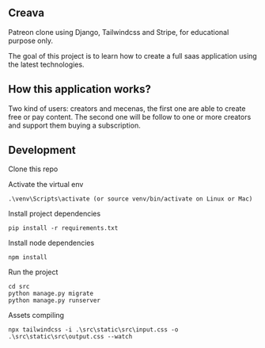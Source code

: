 ## Creava

Patreon clone using Django, Tailwindcss and Stripe, for educational purpose only.

The goal of this project is to learn how to create a full saas application using the latest technologies.

## How this application works?

Two kind of users: creators and mecenas, the first one are able to create free or pay content. The second one will be follow to one or more creators and support them buying a subscription.

## Development

Clone this repo

Activate the virtual env

```
.\venv\Scripts\activate (or source venv/bin/activate on Linux or Mac)
```

Install project dependencies

```
pip install -r requirements.txt
```

Install node dependencies

```
npm install
```

Run the project

```
cd src
python manage.py migrate
python manage.py runserver
```

Assets compiling

```
npx tailwindcss -i .\src\static\src\input.css -o .\src\static\src\output.css --watch
```
